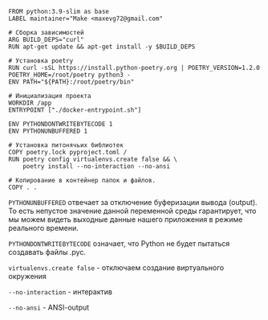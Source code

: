 ```docker
FROM python:3.9-slim as base
LABEL maintainer="Make <maxevg72@gmail.com"

# Сборка зависимостей
ARG BUILD_DEPS="curl"
RUN apt-get update && apt-get install -y $BUILD_DEPS

# Установка poetry
RUN curl -sSL https://install.python-poetry.org | POETRY_VERSION=1.2.0 POETRY_HOME=/root/poetry python3 -
ENV PATH="${PATH}:/root/poetry/bin"

# Инициализация проекта
WORKDIR /app
ENTRYPOINT ["./docker-entrypoint.sh"]

ENV PYTHONDONTWRITEBYTECODE 1
ENV PYTHONUNBUFFERED 1

# Установка питонячьих библиотек
COPY poetry.lock pyproject.toml /
RUN poetry config virtualenvs.create false && \
    poetry install --no-interaction --no-ansi

# Копирование в контейнер папок и файлов.
COPY . .
```

`PYTHONUNBUFFERED` отвечает за отключение буферизации вывода (output). То есть непустое значение данной переменной среды гарантирует, что мы можем видеть выходные данные нашего приложения в режиме реального времени.

`PYTHONDONTWRITEBYTECODE` означает, что Python не будет пытаться создавать файлы .pyc.

`virtualenvs.create false` - отключаем создание виртуального окружения

`--no-interaction` - интерактив

`--no-ansi` - ANSI-output
